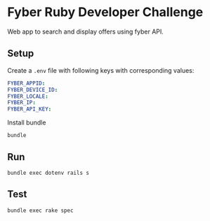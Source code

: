 Fyber Ruby Developer Challenge
===============

Web app to search and display offers using fyber API.

## Setup

Create a `.env` file with following keys with corresponding values:
```yml
FYBER_APPID:
FYBER_DEVICE_ID:
FYBER_LOCALE:
FYBER_IP:
FYBER_API_KEY:
```


Install bundle

`bundle`

## Run

`bundle exec dotenv rails s`

## Test

`bundle exec rake spec`
